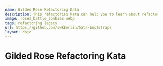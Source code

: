 ```yaml
---
name: Gilded Rose Refactoring Kata
description: This refactoring kata can help you to learn about refactoring messy code.
image: roses_battle_zombies.webp
tags: refactoring legacy
url: https://github.com/swkBerlin/kata-bootstraps
layout: dojo
---
```

# Gilded Rose Refactoring Kata
